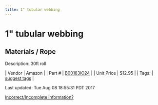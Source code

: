 ```yaml
---
title: 1" tubular webbing
---
```


# 1" tubular webbing
## Materials / Rope
Description: 	30ft roll 

| Vendor | Amazon | 
| Part # | [B00183IO24](https://www.amazon.com/gp/product/B004AGOHT0/ref=oh_aui_detailpage_o02_s00?ie=UTF8&psc=1) | 
| Unit Price | $12.95 | 
| Tags: | [suggest tags](https://docs.google.com/forms/d/e/1FAIpQLSeWyY8v3RgOty-MyWmh9U0iivNYN_molChYyS-0U-o-kOAv_g/viewform) | 

Last updated: Tue Aug 08 18:55:31 PDT 2017

 [Incorrect/Incomplete information?](https://docs.google.com/forms/d/e/1FAIpQLSeWyY8v3RgOty-MyWmh9U0iivNYN_molChYyS-0U-o-kOAv_g/viewform)